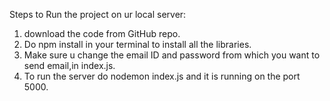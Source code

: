 Steps to Run the project on ur local server: 
1) download the code from GitHub repo.
2) Do npm install in your terminal to install all the libraries.
3) Make sure u change the email ID and password from which you want to send email,in index.js.
4) To run the server do nodemon index.js and it is running on the port 5000.


